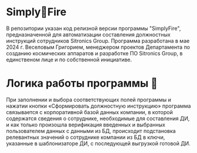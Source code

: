 # Simply🚀Fire
В репозитории указан код релизной версии программы "SimplyFire", предназначенной для автоматизации составления должностных инструкций сотрудников Sitronics Group.
Программа разработана в мае 2024 г. Веселовым Григорием, менеджером проектов Департамента по созданию космических аппаратов и разработке ПО Sitronics Group, в единственом лице и по собственной инициативе.

# Логика работы программы 🚀
При заполнении и выбора соответствующих полей программы и нажатии кнопки «Сформировать должностную инструкцию» программа связывается с корпоративной базой данных компании, в которой содержатся сведения о сотруднике, необходимые для составления ДИ, и как только произошла верификация введенных и выбранных пользователем данных с данными из БД, происходит подстановка релевантных значений о сотруднике компании из БД в ключи, указанные в шаблонизаторе ДИ, с последующей выгрузкой готовой ДИ.
